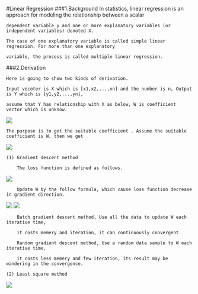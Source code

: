 #Linear Regression
###1.Background
    In statistics, linear regression is an approach for modeling the relationship between a scalar 
    
    dependent variable y and one or more explanatory variables (or independent variables) denoted X. 
    
    The case of one explanatory variable is called simple linear regression. For more than one explanatory 
    
    variable, the process is called multiple linear regression.
###2.Derivation
    
    Here is going to show two kinds of derivation.
    
    Input vecoter is X which is [x1,x2,...,xn] and the number is n, Output is Y which is [y1,y2,...,yn], 
    
    assume that Y has relationship with X as below, W is coefficient vector which is unknow.
        
<img src="http://chart.googleapis.com/chart?cht=tx&chl=Y%3DXW" style="border:none;" />
        
    The purpose is to get the suitable coefficient . Assume the suitable coefficient is W, then we get 
        
<img src="http://chart.googleapis.com/chart?cht=tx&chl=h_%7Bw%7D(x)%3DXW" style="border:none;" />

    (1) Gradient descent method
        
        The loss function is defined as follows.
        
<img src="http://chart.googleapis.com/chart?cht=tx&chl=J(W)%3D%5Cfrac%7B1%7D%7B2%7D%5Csum_%7Bi%3D1%7D%5Em%20(h_%7Bw%7D(x%5E%7B(i)%7D)-y%5E%7B(i)%7D)%5E%7B2%7D" style="border:none;" />
        
        Update W by the follow formula, which cause loss function decrease in gradient direction.
        
<img src="http://chart.googleapis.com/chart?cht=tx&chl=%5Cfrac%7B%5Cpart%20J(W)%7D%7B%5Cpart%20w_%7Bk%7D%7D%3D%20(WX%5E%7B(i)%7D-y%5E%7B(i)%7D)x%5E%7Bi%7D_%7Bk%7D" style="border:none;" />
        
<img src="http://chart.googleapis.com/chart?cht=tx&chl=w_%7Bk%7D%5E%7Bnew%7D%3Dw_%7Bk%7D%2B%5Calpha%20%5Cfrac%7B%5Cpart%20J(W)%7D%7B%5Cpart%20w_%7Bk%7D%7D" style="border:none;" />
        
        Batch gradient descent method, Use all the data to update W each iterative time, 
        
        it costs memery and iteration, it can continuously convergent. 
        
        Random gradient descent method, Use a random data sample to W each iterative time, 
        
        it costs less memery and few iteration, its result may be wandering in the convergence.
        
    (2) Least square method
    
<img src="http://chart.googleapis.com/chart?cht=tx&chl=min_%7Bx%7D%7C%7CXW-Y%7C%7C_%7B2%7D%5C%5C%0A%20%5C%20%5C%20%5C%20%5C%20%5C%5C%0A%5C%20%5C%20%5C%20%5C%20%5C%20%5C%5C%0AY%3DY_%7B1%7D%2BY_%7B2%7D%5C%5C%0A%20%5C%20%5C%20%5C%20%5C%20%5C%5C%0A%5C%20%5C%20%5C%20%5C%20%5C%20%5C%5C%0AY_%7B1%7D%20%3D%20WW%5E%7BT%7DY%5C%5C%0AY_%7B2%7D%20%3D%20(I-WW%5E%7BT%7D)Y%5C%5C%0A%0A" style="border:none;" />


